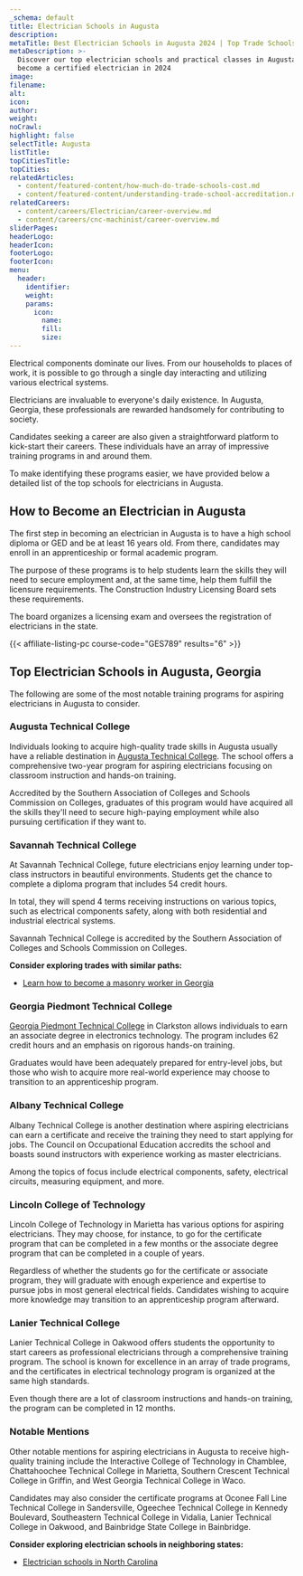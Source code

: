 ```yaml
---
_schema: default
title: Electrician Schools in Augusta
description:
metaTitle: Best Electrician Schools in Augusta 2024 | Top Trade Schools
metaDescription: >-
  Discover our top electrician schools and practical classes in Augusta, to
  become a certified electrician in 2024
image:
filename:
alt:
icon:
author:
weight:
noCrawl:
highlight: false
selectTitle: Augusta
listTitle:
topCitiesTitle:
topCities:
relatedArticles:
  - content/featured-content/how-much-do-trade-schools-cost.md
  - content/featured-content/understanding-trade-school-accreditation.md
relatedCareers:
  - content/careers/Electrician/career-overview.md
  - content/careers/cnc-machinist/career-overview.md
sliderPages:
headerLogo:
headerIcon:
footerLogo:
footerIcon:
menu:
  header:
    identifier:
    weight:
    params:
      icon:
        name:
        fill:
        size:
---
```

Electrical components dominate our lives. From our households to places of work, it is possible to go through a single day interacting and utilizing various electrical systems.

Electricians are invaluable to everyone's daily existence. In Augusta, Georgia, these professionals are rewarded handsomely for contributing to society.

Candidates seeking a career are also given a straightforward platform to kick-start their careers. These individuals have an array of impressive training programs in and around them.

To make identifying these programs easier, we have provided below a detailed list of the top schools for electricians in Augusta.

## **How to Become an Electrician in Augusta**

The first step in becoming an electrician in Augusta is to have a high school diploma or GED and be at least 16 years old. From there, candidates may enroll in an apprenticeship or formal academic program.

The purpose of these programs is to help students learn the skills they will need to secure employment and, at the same time, help them fulfill the licensure requirements. The Construction Industry Licensing Board sets these requirements.

The board organizes a licensing exam and oversees the registration of electricians in the state.

{{< affiliate-listing-pc course-code="GES789" results="6" >}}

## **Top Electrician Schools in Augusta, Georgia**

The following are some of the most notable training programs for aspiring electricians in Augusta to consider.

### **Augusta Technical College**

Individuals looking to acquire high-quality trade skills in Augusta usually have a reliable destination in [Augusta Technical College](https://www.augustatech.edu/). The school offers a comprehensive two-year program for aspiring electricians focusing on classroom instruction and hands-on training.

Accredited by the Southern Association of Colleges and Schools Commission on Colleges, graduates of this program would have acquired all the skills they'll need to secure high-paying employment while also pursuing certification if they want to.

### **Savannah Technical College**

At Savannah Technical College, future electricians enjoy learning under top-class instructors in beautiful environments. Students get the chance to complete a diploma program that includes 54 credit hours.

In total, they will spend 4 terms receiving instructions on various topics, such as electrical components safety, along with both residential and industrial electrical systems.

Savannah Technical College is accredited by the Southern Association of Colleges and Schools Commission on Colleges.

**Consider exploring trades with similar paths:**

* [Learn how to become a masonry worker in Georgia](https://toptradeschools.com/near-you/masonry-worker/georgia/)

### **Georgia Piedmont Technical College**

[Georgia Piedmont Technical College](https://www.gptc.edu/) in Clarkston allows individuals to earn an associate degree in electronics technology. The program includes 62 credit hours and an emphasis on rigorous hands-on training.

Graduates would have been adequately prepared for entry-level jobs, but those who wish to acquire more real-world experience may choose to transition to an apprenticeship program.

### **Albany Technical College**

Albany Technical College is another destination where aspiring electricians can earn a certificate and receive the training they need to start applying for jobs. The Council on Occupational Education accredits the school and boasts sound instructors with experience working as master electricians.

Among the topics of focus include electrical components, safety, electrical circuits, measuring equipment, and more.

### **Lincoln College of Technology**

Lincoln College of Technology in Marietta has various options for aspiring electricians. They may choose, for instance, to go for the certificate program that can be completed in a few months or the associate degree program that can be completed in a couple of years.

Regardless of whether the students go for the certificate or associate program, they will graduate with enough experience and expertise to pursue jobs in most general electrical fields. Candidates wishing to acquire more knowledge may transition to an apprenticeship program afterward.

### **Lanier Technical College**

Lanier Technical College in Oakwood offers students the opportunity to start careers as professional electricians through a comprehensive training program. The school is known for excellence in an array of trade programs, and the certificates in electrical technology program is organized at the same high standards.

Even though there are a lot of classroom instructions and hands-on training, the program can be completed in 12 months.

### **Notable Mentions**

Other notable mentions for aspiring electricians in Augusta to receive high-quality training include the Interactive College of Technology in Chamblee, Chattahoochee Technical College in Marietta, Southern Crescent Technical College in Griffin, and West Georgia Technical College in Waco.

Candidates may also consider the certificate programs at Oconee Fall Line Technical College in Sandersville, Ogeechee Technical College in Kennedy Boulevard, Southeastern Technical College in Vidalia, Lanier Technical College in Oakwood, and Bainbridge State College in Bainbridge.

**Consider exploring electrician schools in neighboring states:**

* [Electrician schools in North Carolina](https://toptradeschools.com/near-you/electrician/north-carolina/)